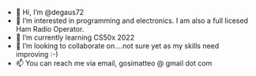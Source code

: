 - 👋 Hi, I’m @degaus72
- 👀 I’m interested in programming and electronics. I am also a full licesed Ham Radio Operator.
- 🌱 I’m currently learning CS50x 2022
- 💞️ I’m looking to collaborate on....not sure yet as my skills need improving :-)
- 📫 You can reach me via email, gosimatteo @ gmail dot com

<!---
degaus72/degaus72 is a ✨ special ✨ repository because its `README.md` (this file) appears on your GitHub profile.
You can click the Preview link to take a look at your changes.
--->
